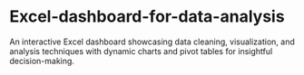 # Excel-dashboard-for-data-analysis
An interactive Excel dashboard showcasing data cleaning, visualization, and analysis techniques with dynamic charts and pivot tables for insightful decision-making.
